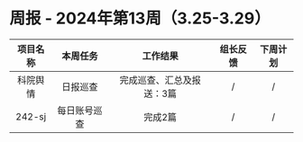 
# 周报 - 2024年第13周（3.25-3.29）


|  项目名称  | 本周任务 | 工作结果 | 组长反馈 |  下周计划| 
|:----------:|:--------:|:--------:|:--------:|:--------:|
|  科院舆情  | 日报巡查 |完成巡查、汇总及报送：3篇|   /   |     /  |
|  242-sj    | 每日账号巡查 |完成2篇  |   /   |     / |